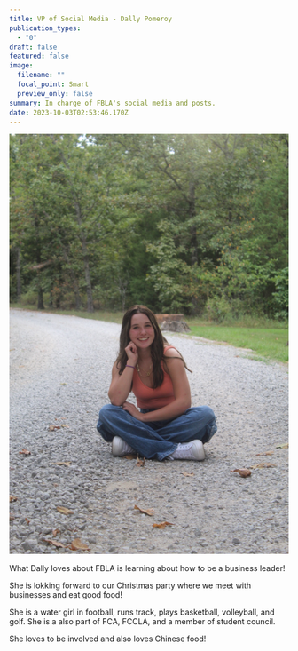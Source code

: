 ```yaml
---
title: VP of Social Media - Dally Pomeroy
publication_types:
  - "0"
draft: false
featured: false
image:
  filename: ""
  focal_point: Smart
  preview_only: false
summary: In charge of FBLA's social media and posts.
date: 2023-10-03T02:53:46.170Z
---
```

![](fbla-dally-pomeroy-pic.jpg)

W﻿hat Dally loves about FBLA is learning about how to be a business leader!

S﻿he is lokking forward to our Christmas party where we meet with businesses and eat good food!

S﻿he is a water girl in football, runs track, plays basketball, volleyball, and golf. She is a also part of FCA, FCCLA, and a member of student council.

S﻿he loves to be involved and also loves Chinese food!